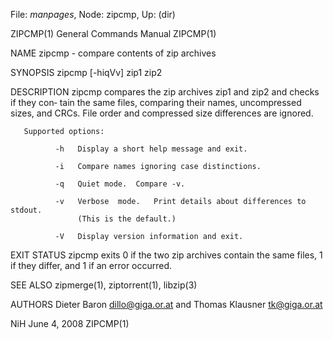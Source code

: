 File: *manpages*,  Node: zipcmp,  Up: (dir)

ZIPCMP(1)                   General Commands Manual                  ZIPCMP(1)



NAME
       zipcmp - compare contents of zip archives

SYNOPSIS
       zipcmp [-hiqVv] zip1 zip2

DESCRIPTION
       zipcmp  compares the zip archives zip1 and zip2 and checks if they con‐
       tain the same files, comparing their  names,  uncompressed  sizes,  and
       CRCs.  File order and compressed size differences are ignored.

       Supported options:

              -h   Display a short help message and exit.

              -i   Compare names ignoring case distinctions.

              -q   Quiet mode.  Compare -v.

              -v   Verbose  mode.   Print details about differences to stdout.
                   (This is the default.)

              -V   Display version information and exit.

EXIT STATUS
       zipcmp exits 0 if the two zip archives contain the  same  files,  1  if
       they differ, and 1 if an error occurred.

SEE ALSO
       zipmerge(1), ziptorrent(1), libzip(3)

AUTHORS
       Dieter Baron <dillo@giga.or.at> and Thomas Klausner <tk@giga.or.at>



NiH                              June 4, 2008                        ZIPCMP(1)
